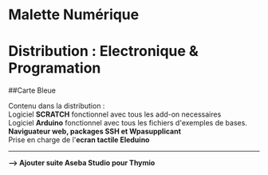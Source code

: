 # Malette Numérique
# Distribution : Electronique & Programation
##Carte Bleue
<br />


Contenu dans la distribution :<br />
Logiciel **SCRATCH** fonctionnel avec tous les add-on necessaires<br />
Logiciel **Arduino** fonctionnel avec tous les fichiers d'exemples de bases.<br />
**Naviguateur web, packages SSH et Wpasupplicant**<br />
Prise en charge de l'**ecran tactile Eleduino**<br />

---

**--> Ajouter suite Aseba Studio pour Thymio**
